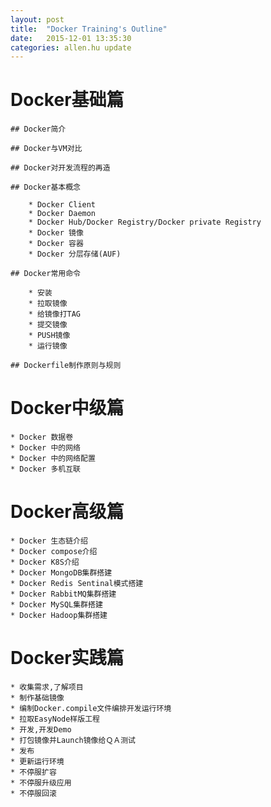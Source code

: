 ```yaml
---
layout: post
title:  "Docker Training's Outline"
date:   2015-12-01 13:35:30
categories: allen.hu update
---
```






# Docker基础篇

	## Docker简介

	## Docker与VM对比

	## Docker对开发流程的再造

	## Docker基本概念

		* Docker Client
		* Docker Daemon
		* Docker Hub/Docker Registry/Docker private Registry
		* Docker 镜像
		* Docker 容器
		* Docker 分层存储(AUF)

	## Docker常用命令

		* 安装
		* 拉取镜像
		* 给镜像打TAG
		* 提交镜像
		* PUSH镜像
		* 运行镜像

	## Dockerfile制作原则与规则

# Docker中级篇

	* Docker 数据卷
	* Docker 中的网络
	* Docker 中的网络配置
	* Docker 多机互联


# Docker高级篇

	* Docker 生态链介绍
	* Docker compose介绍
	* Docker K8S介绍
	* Docker MongoDB集群搭建
	* Docker Redis Sentinal模式搭建
	* Docker RabbitMQ集群搭建
	* Docker MySQL集群搭建
	* Docker Hadoop集群搭建


# Docker实践篇

	* 收集需求,了解项目
	* 制作基础镜像
	* 编制Docker.compile文件编排开发运行环境
	* 拉取EasyNode样版工程
	* 开发,开发Demo
	* 打包镜像并Launch镜像给ＱＡ测试
	* 发布
	* 更新运行环境
	* 不停服扩容
	* 不停服升级应用
	* 不停服回滚
